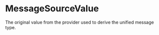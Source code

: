 # MessageSourceValue

The original value from the provider used to derive the unified message type.

